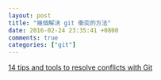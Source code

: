 ```yaml
---
layout: post
title: "幾個解決 git 衝突的方法"
date: 2016-02-24 23:35:41 +0800
comments: true
categories: ["git"]
---
```


<!-- more -->

[14 tips and tools to resolve conflicts with Git]

[14 tips and tools to resolve conflicts with Git]:https://developer.atlassian.com/blog/2015/12/tips-tools-to-solve-git-conflicts/